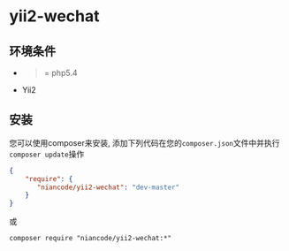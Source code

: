 yii2-wechat
===============


环境条件
------------
- >= php5.4
- Yii2

安装
------------

您可以使用composer来安装, 添加下列代码在您的``composer.json``文件中并执行``composer update``操作

```json
{
    "require": {
       "niancode/yii2-wechat": "dev-master"
    }
}
```

或

```
composer require "niancode/yii2-wechat:*"